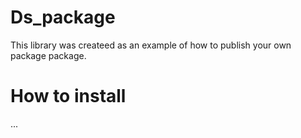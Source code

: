 # Ds_package
This library was createed as an example of how to publish your own package package.

# How to install
...